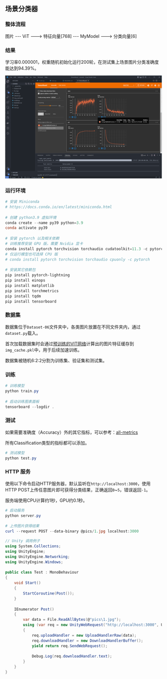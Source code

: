 ## 场景分类器

### 整体流程

图片 --- ViT ---> 特征向量[768] --- MyModel ---> 分类向量[6]

### 结果

学习率0.000001，权重随机初始化运行200轮，在测试集上场景图片分类准确度能达到94.39%。

![result](pics/result.png)

### 运行环境

```Powershell
# 安装 Miniconda
# https://docs.conda.io/en/latest/miniconda.html

# 创建 python3.9 虚拟环境
conda create --name py39 python=3.9
conda activate py39 

# 安装 pytorch 以及相关依赖
# 训练推荐安装 GPU 版，需要 Nvidia 显卡
conda install pytorch torchvision torchaudio cudatoolkit=11.3 -c pytorch
# 仅运行模型也可选择 CPU 版
# conda install pytorch torchvision torchaudio cpuonly -c pytorch

# 安装其它依赖包
pip install pytorch-lightning
pip install einops
pip install matplotlib
pip install torchmetrics
pip install tqdm
pip install tensorboard
```

### 数据集

数据集位于`Dataset-06`文件夹中，各类图片放置在不同文件夹内，通过`dataset.py`载入。

首次加载数据集时会通过[预训练的VIT网络](https://rwightman.github.io/pytorch-image-models/models/vision-transformer/)计算出的图片特征缓存到`img_cache.pkl`中，用于后续加速训练。

数据集被随机6:2:2分割为训练集、验证集和测试集。

### 训练

```Powershell
# 训练模型
python train.py

# 启动训练图表面板
tensorboard --logdir .
```

### 测试

如果需要准确度（Accuracy）外的其它指标，可以参考：[all-metrics](https://torchmetrics.readthedocs.io/en/stable/all-metrics.html)

所有Classification类型的指标都可以添加。

```Powershell
# 测试模型
python test.py
```

### HTTP 服务

使用以下命令启动HTTP服务器，默认监听在`http://localhost:3000`，使用HTTP POST上传任意图片即可获得分类结果，正确返回`0`~`5`，错误返回`-1`。

服务端使用CPU计算约1秒，GPU约0.1秒。

```Powershell
# 启动服务
python server.py

# 上传图片获得结果
curl --request POST --data-binary @pics/1.jpg localhost:3000
```

```C#
// Unity 调用例子
using System.Collections;
using UnityEngine;
using UnityEngine.Networking;
using UnityEngine.Windows;

public class Test : MonoBehaviour
{
    void Start()
    {
        StartCoroutine(Post());
    }

    IEnumerator Post()
    {
        var data = File.ReadAllBytes(@"pics\1.jpg");
        using (var req = new UnityWebRequest("http://localhost:3000", UnityWebRequest.kHttpVerbPOST))
        {
            req.uploadHandler = new UploadHandlerRaw(data);
            req.downloadHandler = new DownloadHandlerBuffer();
            yield return req.SendWebRequest();

            Debug.Log(req.downloadHandler.text);
        }
    }
}
```
